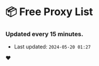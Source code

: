 # :package: Free Proxy List
### Updated every 15 minutes.

- Last updated: `2024-05-20 01:27`

:heart:
